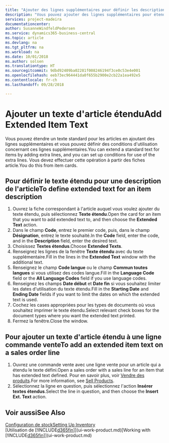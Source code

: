 ```yaml
---
title: "Ajouter des lignes supplémentaires pour définir les descriptions d'article étendues | Microsoft Docs"
description: "Vous pouvez ajouter des lignes supplémentaires pour étendre le texte standard qui décrit un article."
services: project-madeira
documentationcenter: 
author: SusanneWindfeldPedersen
ms.service: dynamics365-business-central
ms.topic: article
ms.devlang: na
ms.tgt_pltfrm: na
ms.workload: na
ms.date: 10/01/2018
ms.author: solsen
ms.translationtype: HT
ms.sourcegitcommit: 9dbd92409ba02281f008246194f3ce0c53e4e001
ms.openlocfilehash: eeb73ec964441da0f655b2900e2cb22a1ea492e5
ms.contentlocale: fr-ch
ms.lasthandoff: 09/28/2018

---
```

# <a name="add-extended-item-text"></a><span data-ttu-id="1f7df-103">Ajouter un texte d'article étendu</span><span class="sxs-lookup"><span data-stu-id="1f7df-103">Add Extended Item Text</span></span>
<span data-ttu-id="1f7df-104">Vous pouvez étendre un texte standard pour les articles en ajoutant des lignes supplémentaires et vous pouvez définir des conditions d'utilisation concernant ces lignes supplémentaires.</span><span class="sxs-lookup"><span data-stu-id="1f7df-104">You can extend a standard text for items by adding extra lines, and you can set up conditions for use of the extra lines.</span></span> <span data-ttu-id="1f7df-105">Vous devez effectuer cette opération à partir des fiches article.</span><span class="sxs-lookup"><span data-stu-id="1f7df-105">You do this from item cards.</span></span>

## <a name="to-define-extended-text-for-an-item-description"></a><span data-ttu-id="1f7df-106">Pour définir le texte étendu pour une description de l'article</span><span class="sxs-lookup"><span data-stu-id="1f7df-106">To define extended text for an item description</span></span>
1. <span data-ttu-id="1f7df-107">Ouvrez la fiche correspondant à l'article auquel vous voulez ajouter du texte étendu, puis sélectionnez **Texte étendu**.</span><span class="sxs-lookup"><span data-stu-id="1f7df-107">Open the card for an item that you want to add extended text to, and then choose the **Extended Text** action.</span></span>
2. <span data-ttu-id="1f7df-108">Dans le champ **Code**, entrez le premier code, puis, dans le champ **Désignation**, entrez le texte souhaité.</span><span class="sxs-lookup"><span data-stu-id="1f7df-108">In the **Code** field, enter the code, and in the **Description** field, enter the desired text.</span></span>
3. <span data-ttu-id="1f7df-109">Choisissez **Textes étendus**.</span><span class="sxs-lookup"><span data-stu-id="1f7df-109">Choose **Extended Texts**.</span></span>
4. <span data-ttu-id="1f7df-110">Renseignez les lignes de la fenêtre **Texte étendu** avec du texte supplémentaire.</span><span class="sxs-lookup"><span data-stu-id="1f7df-110">Fill in the lines in the **Extended Text** window with the additional text.</span></span>
5. <span data-ttu-id="1f7df-111">Renseignez le champ **Code langue** ou le champ **Commun toutes langues** si vous utilisez des codes langue.</span><span class="sxs-lookup"><span data-stu-id="1f7df-111">Fill in the **Language Code** field or the **All Language Codes** field if you use language codes.</span></span>
6. <span data-ttu-id="1f7df-112">Renseignez les champs **Date début** et **Date fin** si vous souhaitez limiter les dates d'utilisation du texte étendu.</span><span class="sxs-lookup"><span data-stu-id="1f7df-112">Fill in the **Starting Date** and **Ending Date** fields if you want to limit the dates on which the extended text is used.</span></span>
7. <span data-ttu-id="1f7df-113">Cochez les cases appropriées pour les types de documents où vous souhaitez imprimer le texte étendu.</span><span class="sxs-lookup"><span data-stu-id="1f7df-113">Select relevant check boxes for the document types where you want the extended text printed.</span></span>
8. <span data-ttu-id="1f7df-114">Fermez la fenêtre.</span><span class="sxs-lookup"><span data-stu-id="1f7df-114">Close the window.</span></span>

## <a name="to-add-an-extended-item-text-on-a-sales-order-line"></a><span data-ttu-id="1f7df-115">Pour ajouter un texte d'article étendu à une ligne commande vente</span><span class="sxs-lookup"><span data-stu-id="1f7df-115">To add an extended item text on a sales order line</span></span>
1. <span data-ttu-id="1f7df-116">Ouvrez une commande vente avec une ligne vente pour un article qui a étendu le texte défini.</span><span class="sxs-lookup"><span data-stu-id="1f7df-116">Open a sales order with a sales line for an item that has extended text defined.</span></span> <span data-ttu-id="1f7df-117">Pour en savoir plus, voir [Vendre des produits](sales-how-sell-products.md).</span><span class="sxs-lookup"><span data-stu-id="1f7df-117">For more information, see [Sell Products](sales-how-sell-products.md).</span></span>
2. <span data-ttu-id="1f7df-118">Sélectionnez la ligne en question, puis sélectionnez l'action **Insérer textes étendus**.</span><span class="sxs-lookup"><span data-stu-id="1f7df-118">Select the line in question, and then choose the **Insert Ext. Text** action.</span></span>

## <a name="see-also"></a><span data-ttu-id="1f7df-119">Voir aussi</span><span class="sxs-lookup"><span data-stu-id="1f7df-119">See Also</span></span>
[<span data-ttu-id="1f7df-120">Configuration de stock</span><span class="sxs-lookup"><span data-stu-id="1f7df-120">Setting Up Inventory</span></span>](inventory-setup-inventory.md)  
<span data-ttu-id="1f7df-121">[Utilisation de [!INCLUDE[d365fin](includes/d365fin_md.md)]](ui-work-product.md)</span><span class="sxs-lookup"><span data-stu-id="1f7df-121">[Working with [!INCLUDE[d365fin](includes/d365fin_md.md)]](ui-work-product.md)</span></span>

